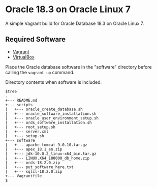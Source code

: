 # Oracle 18.3 on Oracle Linux 7

A simple Vagrant build for Oracle Database 18.3 on Oracle Linux 7.

## Required Software

* [Vagrant](https://www.vagrantup.com/downloads.html)
* [VirtualBox](https://www.virtualbox.org/wiki/Downloads)

Place the Oracle database software in the "software" directory before calling the `vagrant up` command.

Directory contents when software is included.

```
$tree
.
+--- README.md
+--- scripts
|   +--- oracle_create_database.sh
|   +--- oracle_software_installation.sh
|   +--- oracle_user_environment_setup.sh
|   +--- ords_software_installation.sh
|   +--- root_setup.sh
|   +--- server.xml
|   +--- setup.sh
+--- software
|   +--- apache-tomcat-9.0.10.tar.gz
|   +--- apex_18.1_en.zip
|   +--- jdk-10.0.2_linux-x64_bin.tar.gz
|   +--- LINUX.X64_180000_db_home.zip
|   +--- ords-18.2.0.zip
|   +--- put_software_here.txt
|   +--- sqlcl-18.2.0.zip
+--- Vagrantfile
$
```